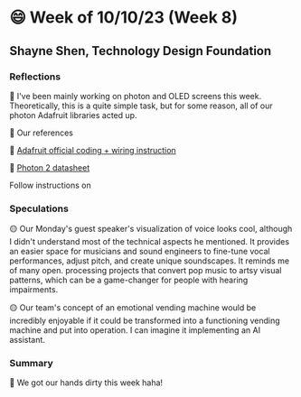 # 😄 Week of 10/10/23 (Week 8)
## Shayne Shen, Technology Design Foundation

### Reflections

🔴 I've been mainly working on photon and OLED screens this week. Theoretically, this is a quite simple task, but for some reason, all of our photon Adafruit libraries acted up.

🔴 Our references

🔴 [Adafruit official coding + wiring instruction](https://learn.adafruit.com/monochrome-oled-breakouts/wiring-128x64-oleds)

🔴 [Photon 2 datasheet](https://docs.particle.io/reference/datasheets/wi-fi/photon-2-datasheet/)

Follow instructions on 


### Speculations

🟡 Our Monday's guest speaker's visualization of voice looks cool, although I didn't understand most of the technical aspects he mentioned. It provides an easier space for musicians and sound engineers to fine-tune vocal performances, adjust pitch, and create unique soundscapes. It reminds me of many open. processing projects that convert pop music to artsy visual patterns, which can be a game-changer for people with hearing impairments. 

🟡 Our team's concept of an emotional vending machine would be incredibly enjoyable if it could be transformed into a functioning vending machine and put into operation. I can imagine it implementing an AI assistant. 

### Summary

🔵 We got our hands dirty this week haha! 
